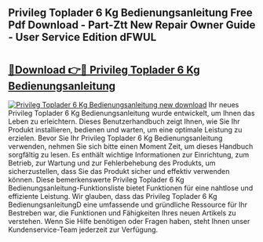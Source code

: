 ## Privileg Toplader 6 Kg Bedienungsanleitung Free Pdf Download - Part-Ztt New Repair Owner Guide - User Service Edition dFWUL

# <h2><a href="http://df3hk1.blite.top/?on=Privileg+Toplader+6+Kg+Bedienungsanleitung">🔗Download 👉🔴 Privileg Toplader 6 Kg Bedienungsanleitung</a></h2>

[![Privileg Toplader 6 Kg Bedienungsanleitung new download](https://i.imgur.com/lujVjoI.png)](http://df3hk1.blite.top/?on=Privileg+Toplader+6+Kg+Bedienungsanleitung)
Ihr neues Privileg Toplader 6 Kg Bedienungsanleitung wurde entwickelt, um Ihnen das Leben zu erleichtern. Dieses Benutzerhandbuch zeigt Ihnen, wie Sie Ihr Produkt installieren, bedienen und warten, um eine optimale Leistung zu erzielen. Bevor Sie Ihr Privileg Toplader 6 Kg Bedienungsanleitung verwenden, nehmen Sie sich bitte einen Moment Zeit, um dieses Handbuch sorgfältig zu lesen. Es enthält wichtige Informationen zur Einrichtung, zum Betrieb, zur Wartung und zur Fehlerbehebung des Produkts, um sicherzustellen, dass Sie das Produkt sicher und effektiv verwenden können. Diese bemerkenswerte Privileg Toplader 6 Kg Bedienungsanleitung-Funktionsliste bietet Funktionen für eine nahtlose und effiziente Leistung. Wir glauben, dass das Privileg Toplader 6 Kg BedienungsanleitungD eine umfassende und gründliche Ressource für Ihr Bestreben war, die Funktionen und Fähigkeiten Ihres neuen Artikels zu verstehen. Wenn Sie Hilfe benötigen oder Fragen haben, steht Ihnen unser Kundenservice-Team jederzeit zur Verfügung.
